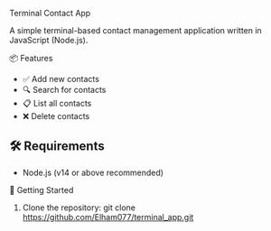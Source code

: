 Terminal Contact App

A simple terminal-based contact management application written in JavaScript (Node.js).

📦 Features

- ✅ Add new contacts
- 🔍 Search for contacts
- 📋 List all contacts
- ❌ Delete contacts

## 🛠 Requirements

- Node.js (v14 or above recommended)

🚀 Getting Started

1. Clone the repository:
   git clone https://github.com/Elham077/terminal_app.git
